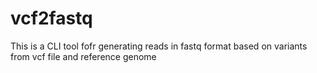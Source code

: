 # vcf2fastq
This is a CLI tool fofr generating reads in fastq format based on variants from vcf file and reference genome 
